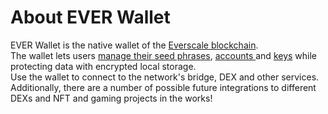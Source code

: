 # About EVER Wallet

EVER Wallet is the native wallet of the [Everscale blockchain](everscale.md). \
The wallet lets users [manage their seed phrases](../seed-phrase-keys-and-accounts/seed-phrase-management/), [accounts ](../seed-phrase-keys-and-accounts/account-management/)and [keys](../seed-phrase-keys-and-accounts/keys-management/) while protecting data with encrypted local storage. \
Use the wallet to connect to the network's bridge, DEX and other services. \
Additionally, there are a number of possible future integrations to different DEXs and NFT and gaming projects in the works!
